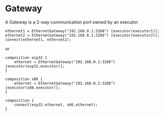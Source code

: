 # Gateway

A Gateway is a 2-way communication port owned by an executor.

```bdl
ethernet1 = EthernetGateway("192.168.0.1:3288") [executor(executor1)];
ethernet2 = EthernetGateway("192.168.0.1:3289") [executor(executor2)];
connect(ethernet1, ethernet2);
```

or

```bdl
composition esp32 {
    ethernet = EthernetGateway("192.168.0.1:3288") [executor(esp32.executor)];
}

composition x86 {
    ethernet = EthernetGateway("192.168.0.2:3288") [executor(x86.executor)];
}

composition {
    connect(esp32.ethernet, x86.ethernet);  
}
```
